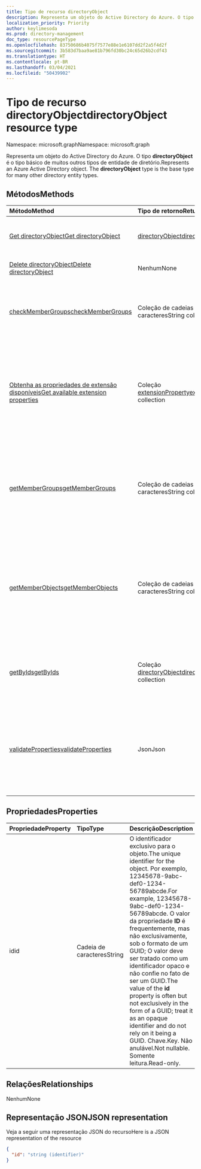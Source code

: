 ```yaml
---
title: Tipo de recurso directoryObject
description: Representa um objeto do Active Directory do Azure. O tipo **directoryObject** é o tipo básico de muitos outros tipos de entidade de diretório.
localization_priority: Priority
author: keylimesoda
ms.prod: directory-management
doc_type: resourcePageType
ms.openlocfilehash: 83750686b4075f7577e88e1e6107dd2f2a5f4d2f
ms.sourcegitcommit: 3b583d7baa9ae81b796fd30bc24c65d26b2cdf43
ms.translationtype: HT
ms.contentlocale: pt-BR
ms.lasthandoff: 03/04/2021
ms.locfileid: "50439902"
---
```

# <a name="directoryobject-resource-type"></a><span data-ttu-id="a62fd-104">Tipo de recurso directoryObject</span><span class="sxs-lookup"><span data-stu-id="a62fd-104">directoryObject resource type</span></span>

<span data-ttu-id="a62fd-105">Namespace: microsoft.graph</span><span class="sxs-lookup"><span data-stu-id="a62fd-105">Namespace: microsoft.graph</span></span>

<span data-ttu-id="a62fd-p102">Representa um objeto do Active Directory do Azure. O tipo **directoryObject** é o tipo básico de muitos outros tipos de entidade de diretório.</span><span class="sxs-lookup"><span data-stu-id="a62fd-p102">Represents an Azure Active Directory object. The **directoryObject** type is the base type for many other directory entity types.</span></span>

## <a name="methods"></a><span data-ttu-id="a62fd-108">Métodos</span><span class="sxs-lookup"><span data-stu-id="a62fd-108">Methods</span></span>

| <span data-ttu-id="a62fd-109">Método</span><span class="sxs-lookup"><span data-stu-id="a62fd-109">Method</span></span>       | <span data-ttu-id="a62fd-110">Tipo de retorno</span><span class="sxs-lookup"><span data-stu-id="a62fd-110">Return Type</span></span>  |<span data-ttu-id="a62fd-111">Descrição</span><span class="sxs-lookup"><span data-stu-id="a62fd-111">Description</span></span>|
|:---------------|:--------|:----------|
|[<span data-ttu-id="a62fd-112">Get directoryObject</span><span class="sxs-lookup"><span data-stu-id="a62fd-112">Get directoryObject</span></span>](../api/directoryobject-get.md) | [<span data-ttu-id="a62fd-113">directoryObject</span><span class="sxs-lookup"><span data-stu-id="a62fd-113">directoryObject</span></span>](directoryobject.md) |<span data-ttu-id="a62fd-114">Leia as propriedades de um objeto de diretório.</span><span class="sxs-lookup"><span data-stu-id="a62fd-114">Read the properties  of a directory object.</span></span>|
|[<span data-ttu-id="a62fd-115">Delete directoryObject</span><span class="sxs-lookup"><span data-stu-id="a62fd-115">Delete directoryObject</span></span>](../api/directoryobject-delete.md) | <span data-ttu-id="a62fd-116">Nenhum</span><span class="sxs-lookup"><span data-stu-id="a62fd-116">None</span></span> |<span data-ttu-id="a62fd-117">Exclua um objeto de diretório.</span><span class="sxs-lookup"><span data-stu-id="a62fd-117">Delete a directory object.</span></span> |
|[<span data-ttu-id="a62fd-118">checkMemberGroups</span><span class="sxs-lookup"><span data-stu-id="a62fd-118">checkMemberGroups</span></span>](../api/directoryobject-checkmembergroups.md)|<span data-ttu-id="a62fd-119">Coleção de cadeias de caracteres</span><span class="sxs-lookup"><span data-stu-id="a62fd-119">String collection</span></span>|<span data-ttu-id="a62fd-p103">Verifique se há uma associação em uma lista de grupos. A verificação é transitiva.</span><span class="sxs-lookup"><span data-stu-id="a62fd-p103">Check for membership in a list of groups. The check is transitive.</span></span>|
|[<span data-ttu-id="a62fd-122">Obtenha as propriedades de extensão disponíveis</span><span class="sxs-lookup"><span data-stu-id="a62fd-122">Get available extension properties</span></span>](../api/directoryobject-getavailableextensionproperties.md)|<span data-ttu-id="a62fd-123">Coleção [extensionProperty](../resources/extensionproperty.md)</span><span class="sxs-lookup"><span data-stu-id="a62fd-123">[extensionProperty](../resources/extensionproperty.md) collection</span></span>|<span data-ttu-id="a62fd-124">Obtenha todas as listas ou uma lista filtrada das propriedades de extensão do diretório que foram registradas em um diretório.</span><span class="sxs-lookup"><span data-stu-id="a62fd-124">Get all or a filtered list of the directory extension properties that have been registered in a directory.</span></span>|
|[<span data-ttu-id="a62fd-125">getMemberGroups</span><span class="sxs-lookup"><span data-stu-id="a62fd-125">getMemberGroups</span></span>](../api/directoryobject-getmembergroups.md)|<span data-ttu-id="a62fd-126">Coleção de cadeias de caracteres</span><span class="sxs-lookup"><span data-stu-id="a62fd-126">String collection</span></span>|<span data-ttu-id="a62fd-p104">Retorne todos os grupos dos quais o objeto de usuário, grupo ou diretório é membro. A verificação é transitiva.</span><span class="sxs-lookup"><span data-stu-id="a62fd-p104">Return all the groups that the user, group, or directory object is a member of. The check is transitive.</span></span>|
|[<span data-ttu-id="a62fd-129">getMemberObjects</span><span class="sxs-lookup"><span data-stu-id="a62fd-129">getMemberObjects</span></span>](../api/directoryobject-getmemberobjects.md)|<span data-ttu-id="a62fd-130">Coleção de cadeias de caracteres</span><span class="sxs-lookup"><span data-stu-id="a62fd-130">String collection</span></span>| <span data-ttu-id="a62fd-p105">Retorne todos os grupos e funções de diretório dos quais o objeto de usuário, grupo ou diretório é membro. A verificação é transitiva.</span><span class="sxs-lookup"><span data-stu-id="a62fd-p105">Return all of the groups and directory roles that the user, group, or directory object is a member of. The check is transitive.</span></span> |
|[<span data-ttu-id="a62fd-133">getByIds</span><span class="sxs-lookup"><span data-stu-id="a62fd-133">getByIds</span></span>](../api/directoryobject-getbyids.md) | <span data-ttu-id="a62fd-134">Coleção [directoryObject](directoryobject.md)</span><span class="sxs-lookup"><span data-stu-id="a62fd-134">[directoryObject](directoryobject.md) collection</span></span> | <span data-ttu-id="a62fd-135">Obtenha um conjunto de objetos de diretório com base em um conjunto de ids fornecidas.</span><span class="sxs-lookup"><span data-stu-id="a62fd-135">Get a set of directory objects based on a set of supplied ids.</span></span> |
|[<span data-ttu-id="a62fd-136">validateProperties</span><span class="sxs-lookup"><span data-stu-id="a62fd-136">validateProperties</span></span>](../api/directoryobject-validateproperties.md)|<span data-ttu-id="a62fd-137">Json</span><span class="sxs-lookup"><span data-stu-id="a62fd-137">Json</span></span>| <span data-ttu-id="a62fd-138">Valide se o nome de exibição ou apelido de email de um grupo da Microsoft 365 está em conformidade com as políticas de nomenclatura.</span><span class="sxs-lookup"><span data-stu-id="a62fd-138">Validate that a Microsoft 365 group's display name or mail nickname complies with naming policies.</span></span> |

## <a name="properties"></a><span data-ttu-id="a62fd-139">Propriedades</span><span class="sxs-lookup"><span data-stu-id="a62fd-139">Properties</span></span>

| <span data-ttu-id="a62fd-140">Propriedade</span><span class="sxs-lookup"><span data-stu-id="a62fd-140">Property</span></span>   | <span data-ttu-id="a62fd-141">Tipo</span><span class="sxs-lookup"><span data-stu-id="a62fd-141">Type</span></span> |<span data-ttu-id="a62fd-142">Descrição</span><span class="sxs-lookup"><span data-stu-id="a62fd-142">Description</span></span>|
|:---------------|:--------|:----------|
|<span data-ttu-id="a62fd-143">id</span><span class="sxs-lookup"><span data-stu-id="a62fd-143">id</span></span>|<span data-ttu-id="a62fd-144">Cadeia de caracteres</span><span class="sxs-lookup"><span data-stu-id="a62fd-144">String</span></span>|<span data-ttu-id="a62fd-145">O identificador exclusivo para o objeto.</span><span class="sxs-lookup"><span data-stu-id="a62fd-145">The unique identifier for the object.</span></span> <span data-ttu-id="a62fd-146">Por exemplo, 12345678-9abc-def0-1234-56789abcde.</span><span class="sxs-lookup"><span data-stu-id="a62fd-146">For example, 12345678-9abc-def0-1234-56789abcde.</span></span> <span data-ttu-id="a62fd-147">O valor da propriedade **ID** é frequentemente, mas não exclusivamente, sob o formato de um GUID; O valor deve ser tratado como um identificador opaco e não confie no fato de ser um GUID.</span><span class="sxs-lookup"><span data-stu-id="a62fd-147">The value of the **id** property is often but not exclusively in the form of a GUID; treat it as an opaque identifier and do not rely on it being a GUID.</span></span> <span data-ttu-id="a62fd-148">Chave.</span><span class="sxs-lookup"><span data-stu-id="a62fd-148">Key.</span></span> <span data-ttu-id="a62fd-149">Não anulável.</span><span class="sxs-lookup"><span data-stu-id="a62fd-149">Not nullable.</span></span> <span data-ttu-id="a62fd-150">Somente leitura.</span><span class="sxs-lookup"><span data-stu-id="a62fd-150">Read-only.</span></span>|

## <a name="relationships"></a><span data-ttu-id="a62fd-151">Relações</span><span class="sxs-lookup"><span data-stu-id="a62fd-151">Relationships</span></span>

<span data-ttu-id="a62fd-152">Nenhum</span><span class="sxs-lookup"><span data-stu-id="a62fd-152">None</span></span>


## <a name="json-representation"></a><span data-ttu-id="a62fd-153">Representação JSON</span><span class="sxs-lookup"><span data-stu-id="a62fd-153">JSON representation</span></span>

<span data-ttu-id="a62fd-154">Veja a seguir uma representação JSON do recurso</span><span class="sxs-lookup"><span data-stu-id="a62fd-154">Here is a JSON representation of the resource</span></span>

<!--{
  "blockType": "resource",
  "openType": true,
  "optionalProperties": [],
  "keyProperty": "id",
  "baseType": "microsoft.graph.entity",
  "@odata.type": "microsoft.graph.directoryObject",
  "@odata.annotations": [
    {
      "capabilities": {
        "skippable": false,
        "countable": false,
        "expandable": false,
        "filterable": false,
        "referenceable": false,
        "selectable": false
      }
    }
  ]
}-->

```json
{
  "id": "string (identifier)"
}

```

<!-- uuid: 8fcb5dbc-d5aa-4681-8e31-b001d5168d79
2015-10-25 14:57:30 UTC -->
<!-- {
  "type": "#page.annotation",
  "description": "directoryObject resource",
  "keywords": "",
  "section": "documentation",
  "tocPath": ""
}-->

